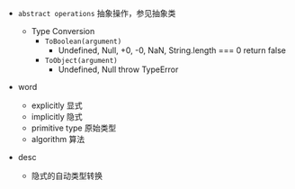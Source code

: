 



- `abstract operations` 抽象操作，参见抽象类
  - Type Conversion
    - `ToBoolean(argument)`
      - Undefined, Null, +0, -0, NaN, String.length === 0 return false
    - `ToObject(argument)`
      - Undefined, Null throw TypeError

- word
  - explicitly 显式
  - implicitly 隐式
  - primitive type 原始类型
  - algorithm 算法
- desc
  - 隐式的自动类型转换
